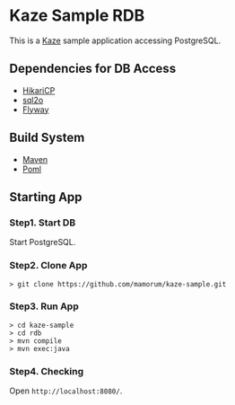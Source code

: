 # Kaze Sample RDB
This is a [Kaze](https://github.com/mamorum/kaze) sample application accessing PostgreSQL.

## Dependencies for DB Access
- [HikariCP](https://github.com/brettwooldridge/HikariCP)
- [sql2o](https://github.com/aaberg/sql2o)
- [Flyway](https://github.com/flyway/flyway)

## Build System
- [Maven](https://maven.apache.org/)
- [Poml](https://github.com/mamorum/poml)


## Starting App
### Step1. Start DB
Start PostgreSQL.

### Step2. Clone App
```
> git clone https://github.com/mamorum/kaze-sample.git
```

### Step3. Run App
```
> cd kaze-sample
> cd rdb
> mvn compile
> mvn exec:java
```

### Step4. Checking
Open `http://localhost:8080/`.
